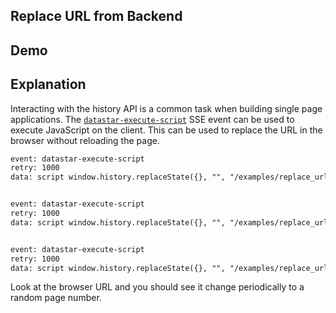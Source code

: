 ## Replace URL from Backend

## Demo

<div data-on-load="@get('/examples/replace_url_from_backend/updates')"></div>

## Explanation

Interacting with the history API is a common task when building single page applications. The
[`datastar-execute-script`](/reference/sse_events#datastar-execute-script) SSE event can be used to execute JavaScript
on the client. This can be used to replace the URL in the browser without reloading the page.

```html
event: datastar-execute-script
retry: 1000
data: script window.history.replaceState({}, "", "/examples/replace_url_from_backend/updates?page=89")


event: datastar-execute-script
retry: 1000
data: script window.history.replaceState({}, "", "/examples/replace_url_from_backend/updates?page=39")


event: datastar-execute-script
retry: 1000
data: script window.history.replaceState({}, "", "/examples/replace_url_from_backend/updates?page=7")
```


Look at the browser URL and you should see it change periodically to a random page number.
